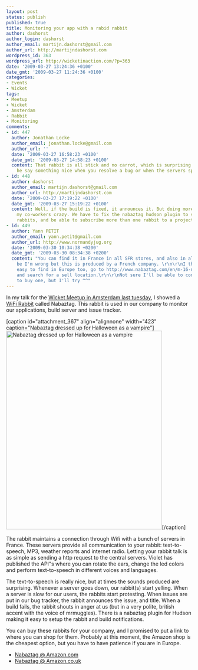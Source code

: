 ```yaml
---
layout: post
status: publish
published: true
title: Monitoring your app with a rabid rabbit
author: dashorst
author_login: dashorst
author_email: martijn.dashorst@gmail.com
author_url: http://martijndashorst.com
wordpress_id: 363
wordpress_url: http://wicketinaction.com/?p=363
date: '2009-03-27 13:24:36 +0100'
date_gmt: '2009-03-27 11:24:36 +0100'
categories:
- Events
- Wicket
tags:
- Meetup
- Wicket
- Amsterdam
- Rabbit
- Monitoring
comments:
- id: 447
  author: Jonathan Locke
  author_email: jonathan.locke@gmail.com
  author_url: ''
  date: '2009-03-27 16:58:23 +0100'
  date_gmt: '2009-03-27 14:58:23 +0100'
  content: That rabbit is all stick and no carrot, which is surprising. Shouldn't
    he say something nice when you resolve a bug or when the servers speed up again?
- id: 448
  author: dashorst
  author_email: martijn.dashorst@gmail.com
  author_url: http://martijndashorst.com
  date: '2009-03-27 17:19:22 +0100'
  date_gmt: '2009-03-27 15:19:22 +0100'
  content: Well, if the build is fixed, it announces it. But doing more would drive
    my co-workers crazy. We have to fix the nabaztag hudson plugin to support multiple
    rabbits, and be able to subscribe more than one rabbit to a project.
- id: 449
  author: Yann PETIT
  author_email: yann.petit@gmail.com
  author_url: http://www.normandyjug.org
  date: '2009-03-30 10:34:38 +0200'
  date_gmt: '2009-03-30 08:34:38 +0200'
  content: "You can find it in France in all SFR stores, and also in all FNAC stores.\r\nMay
    be I'm wrong but this is produced by a French company. \r\n\r\nI think it's very
    easy to find in Europe too, go to http://www.nabaztag.com/en/m-16-nabaztag-where-can-i-buy-a-nabaztag.html
    and search for a sell location.\r\n\r\nNot sure I'll be able to convince my boss
    to buy one, but I'll try ^^"
---
```

<p>In my talk for the <a href="http://wicketinaction.com/2009/03/wicket-meetup-amsterdam-2009-video-online/">Wicket Meetup in Amsterdam last tuesday</a>, I showed a <a href="http://www.amazon.com/gp/product/B000TM7B1A?ie=UTF8&tag=awidi-20&linkCode=as2&camp=1789&creative=390957&creativeASIN=B000TM7B1A">WiFi Rabbit</a> called Nabaztag. This rabbit is used in our company to monitor our applications, build server and issue tracker.</p>
<p>[caption id="attachment_367" align="alignnone" width="423" caption="Nabaztag dressed up for Halloween as a vampire"]<img src="http://wicketinaction.com/wp-content/uploads/2009/03/keynotescreensnapz001.png" alt="Nabaztag dressed up for Halloween as a vampire" title="Nabaztag dressed up for Halloween" width="423" height="538" class="size-full wp-image-367" />[/caption]</p>
<p>The rabbit maintains a connection through Wifi with a bunch of servers in France. These servers provide all communication to your rabbit: text-to-speech, MP3, weather reports and internet radio. Letting your rabbit talk is as simple as sending a http request to the central servers. Violet has published the API"s where you can rotate the ears, change the led colors and perform text-to-speech in different voices and languages.</p>
<p>The text-to-speech is really nice, but at times the  sounds produced are surprising. Whenever a server goes down, our rabbit(s) start yelling. When a server is slow for our users, the rabbits start protesting. When issues are put in our bug tracker, the rabbit announces the issue, and title. When a build fails, the rabbit shouts in anger at us (but in a very polite, british accent with the voice of mrmuggles). There is a nabaztag plugin for Hudson making it easy to setup the rabbit and build notifications.</p>
<p>You can buy these rabbits for your company, and I promised to put a link to where you can shop for them. Probably at this moment, the Amazon shop is the cheapest option, but you have to have patience if you are in Europe.</p>
<ul>
<li><a href="http://www.amazon.com/gp/product/B000TM7B1A?ie=UTF8&tag=awidi-20&linkCode=as2&camp=1789&creative=390957&creativeASIN=B000TM7B1A">Nabaztag @ Amazon.com</a></li>
<li><a href="http://www.amazon.co.uk/gp/product/B001MWRZOY?ie=UTF8&tag=martidasho-21&linkCode=as2&camp=1634&creative=19450&creativeASIN=B001MWRZOY">Nabaztag @ Amazon.co.uk</a></li>
</ul>
